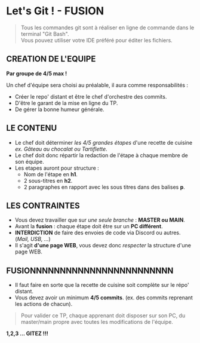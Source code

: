 # Let's Git ! - FUSION
> Tous les commandes git sont à réaliser en ligne de commande dans le terminal "Git Bash".  
> Vous pouvez utiliser votre IDE préféré pour éditer les fichiers.

## CREATION DE L'EQUIPE
**Par groupe de 4/5 max !**  

Un chef d'équipe sera choisi au préalable, il aura comme responsabilités :
- Créer le repo' distant et être le chef d'orchestre des commits.
- D'être le garant de la mise en ligne du TP.
- De gérer la bonne humeur générale.

## LE CONTENU
- Le chef doit déterminer *les 4/5 grandes étapes* d'une recette de cuisine *ex. Gâteau au chocalat ou Tartiflette*.
- Le chef doit donc répartir la redaction de l'étape à chaque membre de son équipe.
- Les etapes auront pour structure :
    - Nom de l'étape en **h1**.
    - 2 sous-titres en **h2**.
    - 2 paragraphes en rapport avec les sous titres dans des balises **p**.


## LES CONTRAINTES
- Vous devez travailler que sur *une seule branche* : **MASTER ou MAIN**.
- Avant la **fusion** : chaque étape doit être sur un **PC différent**.
- **INTERDICTION** de faire des envoies de code via Discord ou autres. (*Mail, USB, ...*)
- Il s'agit **d'une page WEB**, vous devez donc *respecter* la structure d'une page WEB.


## FUSIONNNNNNNNNNNNNNNNNNNNNNNN
- Il faut faire en sorte que la recette de cuisine soit complète sur le répo' distant.
- Vous devez avoir un minimum **4/5 commits**. (ex. des commits reprenant les actions de chacun).

> Pour valider ce TP, chaque apprenant doit disposer sur son PC, du master/main propre avec toutes les modifications de l'équipe.

**1,2,3 ... GITEZ !!!**
